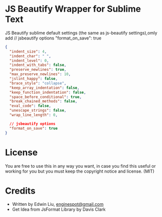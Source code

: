 # JS Beautify Wrapper for Sublime Text

JS Beautify sublime default settings (the same as js-beautify settings),omly add 
// jsbeautify options
  "format_on_save": true

```json
{
  "indent_size": 4,
  "indent_char": " ",
  "indent_level": 0,
  "indent_with_tabs": false,
  "preserve_newlines": true,
  "max_preserve_newlines": 10,
  "jslint_happy": false,
  "brace_style": "collapse",
  "keep_array_indentation": false,
  "keep_function_indentation": false,
  "space_before_conditional": true,
  "break_chained_methods": false,
  "eval_code": false,
  "unescape_strings": false,
  "wrap_line_length": 0,

  // jsbeautify options
  "format_on_save": true
}
```

# License

You are free to use this in any way you want, in case you find this
useful or working for you but you must keep the copyright notice and license. (MIT)

# Credits
* Written by Edwin Liu, <enginespot@gmail.com>
* Get Idea from JsFormat Library by Davis Clark